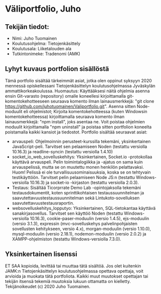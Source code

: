 # Väliportfolio, Juho 
## Tekijän tiedot:
- Nimi: Juho Tuomainen 
- Koulutusohjelma: Tietojenkäsittely
- Koulutusala: Liiketalouden ala
- Tutkintonimeke: Tradenomi (AMK)
## Lyhyt kuvaus portfolion sisällöstä
Tämä portfolio sisältää tärkeimmät asiat, jotka olen oppinut syksyyn 2020 mennessä opiskellessani Tietojenkäsittelyn koulutusohjelmassa Jyväskylän ammattikorkeakoulussa. Huomautus: Käyttääksesi näitä ohjelmia asenna ensin Git-varasto (repository) omalle koneellesi kirjoittamalla git-komentokehotteeseen seuraava komento ilman lainausmerkkejä: "git clone https://github.com/juhotuomainen/Valiportfolio.git". Asenna sitten Node-moduulit eli ohjelmistot; Kirjoita komentokehotteessa (kuten Windowsin komentokehotteessa) kirjoittamalla seuraava komento ilman lainausmerkkejä: "npm install", joks asentaa ne. Voit poistaa ohjelmien moduulit kirjoittamalla "npm uninstall" ja poistaa sitten portfolion koneelta poistamalla kaikki kansiot ja tiedostot. Portfolio sisältää seuraavat asiat:
- arvauspeli: Ohjelmoinnin perusteet-kurssilla tekemäni, yksinkertainen JavaScript-peli. Tarvitset sen pelaamiseen Noden (testattu versiolla 10.16.3) ja readline-syncin (testattu versiolla 1.4.10)
- socket_io_web_sovelluskehitys: Yksinkertainen, Socket.io -protokollaa käyttävä arvauspeli. Pelin toimintalogiikka ja -ajatus on sama kuin arvauspelissä, mutta se on muutettu monen henkilön pelattavaksi. Huom! Pelissä ei ole turvallisuusominaisuuksia, koska se on tehtyvain testikäyttöön. Tarvitset pelin pelaamiseen Node JS:n (testattu Windows-versiolla 10.16.3) ja socket-io -kirjaston (testattu versiolla 2.0.3).
- Testaus: Sisältää Ticorprrate Demo Lab -opintojaksolla tekemäni testausdokumentit, koten sprinttikohtaisen testaussuunnitelman ja saavutettavuustestaussuunnitelman sekä Lintukoto-sovelluksen saavutettavuustestausraportin.
- websovelluskehitys_lopputyo: Yksinkertainen, SQL-tietokantaa käyttävä sanakirjasovellus. Tarvitset sen käyttöö Noden (testattu Windows-versiolla 10.16.3), cookie-paser-moduulin (versio 1.4.5), ejs-moduulin (versio 3.1.3), expressin (mvc-sovelluskehys palvelinpohjaisten sovellusten kehitykseen, versio 4.x), morgan-moduulin (versio 1.10.0), mysql-moduulin (versio 2.18.1), nodemon-moduulin (versio 2.0.2) ja XAMPP-ohjelmiston (testattu Windows-versiolla 7.3.0).

## Yksinkertainen lisenssi
ET SAA kopioida, levittää tai muuttaa tätä sisältöä. Jos olet kuitenkin JAMK:n Tietojenkäsittelyn koulutusohjelmassa opettava opettaja, voit arvioida ja muokata tätä portfoliota. Kaikki muut muutokset opettajan tai tekijän itsensä tekemiä muutoksia lukuun ottamatta on kielletty. Tekijänoikeudet (c) 2020 Juho Tuomainen.
